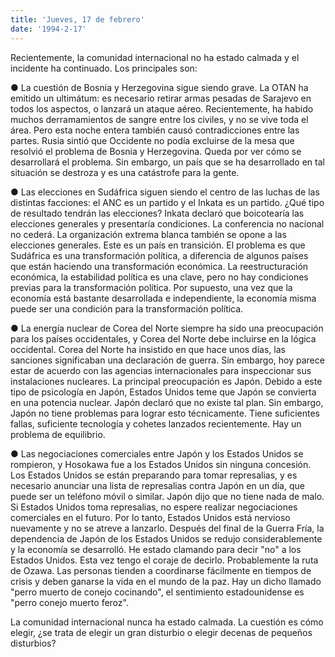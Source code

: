```yaml
---
title: 'Jueves, 17 de febrero'
date: '1994-2-17'
---
```

Recientemente, la comunidad internacional no ha estado calmada y el incidente ha continuado. Los principales son:

● La cuestión de Bosnia y Herzegovina sigue siendo grave. La OTAN ha emitido un ultimátum: es necesario retirar armas pesadas de Sarajevo en todos los aspectos, o lanzará un ataque aéreo. Recientemente, ha habido muchos derramamientos de sangre entre los civiles, y no se vive toda el área. Pero esta noche entera también causó contradicciones entre las partes. Rusia sintió que Occidente no podía excluirse de la mesa que resolvió el problema de Bosnia y Herzegovina. Queda por ver cómo se desarrollará el problema. Sin embargo, un país que se ha desarrollado en tal situación se destroza y es una catástrofe para la gente.

● Las elecciones en Sudáfrica siguen siendo el centro de las luchas de las distintas facciones: el ANC es un partido y el Inkata es un partido. ¿Qué tipo de resultado tendrán las elecciones? Inkata declaró que boicotearía las elecciones generales y presentaría condiciones. La conferencia no nacional no cederá. La organización extrema blanca también se opone a las elecciones generales. Este es un país en transición. El problema es que Sudáfrica es una transformación política, a diferencia de algunos países que están haciendo una transformación económica. La reestructuración económica, la estabilidad política es una clave, pero no hay condiciones previas para la transformación política. Por supuesto, una vez que la economía está bastante desarrollada e independiente, la economía misma puede ser una condición para la transformación política.

● La energía nuclear de Corea del Norte siempre ha sido una preocupación para los países occidentales, y Corea del Norte debe incluirse en la lógica occidental. Corea del Norte ha insistido en que hace unos días, las sanciones significaban una declaración de guerra. Sin embargo, hoy parece estar de acuerdo con las agencias internacionales para inspeccionar sus instalaciones nucleares. La principal preocupación es Japón. Debido a este tipo de psicología en Japón, Estados Unidos teme que Japón se convierta en una potencia nuclear. Japón declaró que no existe tal plan. Sin embargo, Japón no tiene problemas para lograr esto técnicamente. Tiene suficientes fallas, suficiente tecnología y cohetes lanzados recientemente. Hay un problema de equilibrio.

● Las negociaciones comerciales entre Japón y los Estados Unidos se rompieron, y Hosokawa fue a los Estados Unidos sin ninguna concesión. Los Estados Unidos se están preparando para tomar represalias, y es necesario anunciar una lista de represalias contra Japón en un día, que puede ser un teléfono móvil o similar. Japón dijo que no tiene nada de malo. Si Estados Unidos toma represalias, no espere realizar negociaciones comerciales en el futuro. Por lo tanto, Estados Unidos está nervioso nuevamente y no se atreve a lanzarlo. Después del final de la Guerra Fría, la dependencia de Japón de los Estados Unidos se redujo considerablemente y la economía se desarrolló. He estado clamando para decir "no" a los Estados Unidos. Esta vez tengo el coraje de decirlo. Probablemente la ruta de Ozawa. Las personas tienden a coordinarse fácilmente en tiempos de crisis y deben ganarse la vida en el mundo de la paz. Hay un dicho llamado "perro muerto de conejo cocinando", el sentimiento estadounidense es "perro conejo muerto feroz".

La comunidad internacional nunca ha estado calmada. La cuestión es cómo elegir, ¿se trata de elegir un gran disturbio o elegir decenas de pequeños disturbios?